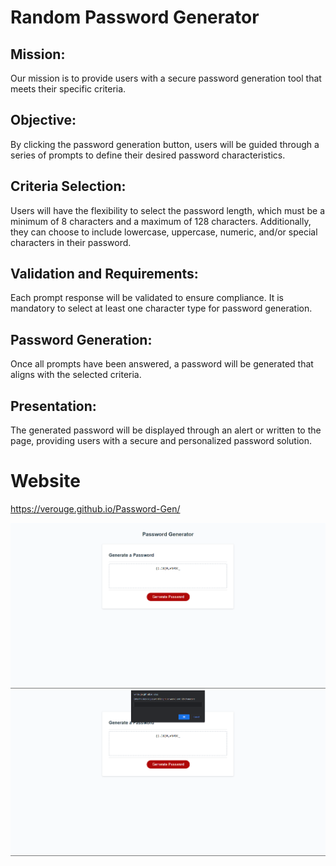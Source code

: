 # Random Password Generator

## Mission:

Our mission is to provide users with a secure password generation tool that meets their specific criteria.

## Objective:

By clicking the password generation button, users will be guided through a series of prompts to define their desired password characteristics.

## Criteria Selection:

Users will have the flexibility to select the password length, which must be a minimum of 8 characters and a maximum of 128 characters. Additionally, they can choose to include lowercase, uppercase, numeric, and/or special characters in their password.

## Validation and Requirements:

Each prompt response will be validated to ensure compliance. It is mandatory to select at least one character type for password generation.

## Password Generation:

Once all prompts have been answered, a password will be generated that aligns with the selected criteria.

## Presentation:

The generated password will be displayed through an alert or written to the page, providing users with a secure and personalized password solution.

# Website

https://verouge.github.io/Password-Gen/

![Screenshot](/Assets/website-img.png)
![Screenshot](/Assets/prompt-img.png)
